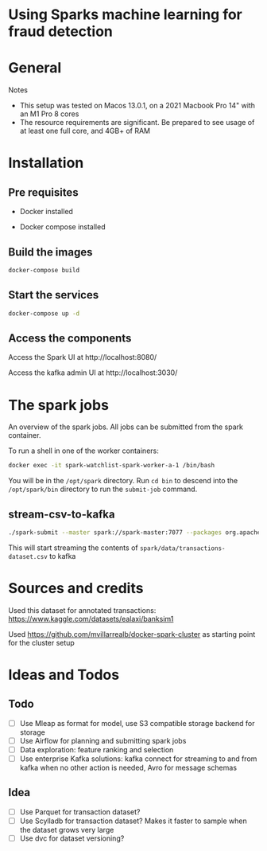 # Using Sparks machine learning for fraud detection

# General
Notes
- This setup was tested on Macos 13.0.1, on a 2021 Macbook Pro 14" with an M1 Pro 8 cores
- The resource requirements are significant. Be prepared to see usage of at least one full core, and 4GB+ of RAM

# Installation

## Pre requisites

* Docker installed

* Docker compose  installed

## Build the images


```sh
docker-compose build
```

## Start the services

```sh
docker-compose up -d
```

## Access the components

Access the Spark UI at http://localhost:8080/

Access the kafka admin UI at http://localhost:3030/


# The spark jobs

An overview of the spark jobs. All jobs can be submitted from the spark container.

To run a shell in one of the worker containers:
```sh
docker exec -it spark-watchlist-spark-worker-a-1 /bin/bash
```
You will be in the `/opt/spark` directory. Run `cd bin` to descend into the `/opt/spark/bin` directory to run the `submit-job` command.

## stream-csv-to-kafka

```sh
./spark-submit --master spark://spark-master:7077 --packages org.apache.spark:spark-sql-kafka-0-10_2.12:3.5.0 --driver-memory 1G --executor-memory 1G /opt/spark-apps/stream-csv-to-kafka.py
```

This will start streaming the contents of `spark/data/transactions-dataset.csv` to kafka

# Sources and credits

Used this dataset for annotated transactions: https://www.kaggle.com/datasets/ealaxi/banksim1

Used https://github.com/mvillarrealb/docker-spark-cluster as starting point for the cluster setup

# Ideas and Todos

## Todo

- [ ] Use Mleap as format for model, use S3 compatible storage backend for storage
- [ ] Use Airflow for planning and submitting spark jobs
- [ ] Data exploration: feature ranking and selection
- [ ] Use enterprise Kafka solutions: kafka connect for streaming to and from kafka when no other action is needed, Avro for message schemas

## Idea
- [ ] Use Parquet for transaction dataset?
- [ ] Use Scylladb for transaction dataset? Makes it faster to sample when the dataset grows very large
- [ ] Use dvc for dataset versioning?
